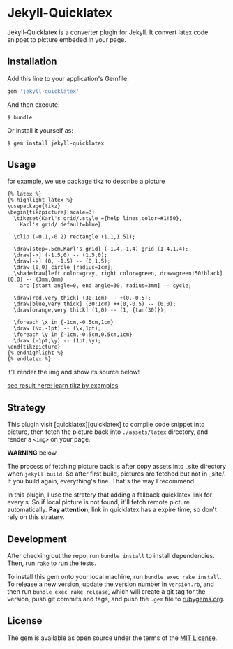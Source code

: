 # Jekyll-Quicklatex

Jekyll-Quicklatex is a converter plugin for Jekyll. It convert latex code
snippet to picture embeded in your page.

## Installation

Add this line to your application's Gemfile:

```ruby
gem 'jekyll-quicklatex'
```

And then execute:

    $ bundle

Or install it yourself as:

    $ gem install jekyll-quicklatex

## Usage

for example, we use package tikz to describe a picture

```
{% latex %}
{% highlight latex %}
\usepackage{tikz}
\begin{tikzpicture}[scale=3]
  \tikzset{Karl's grid/.style ={help lines,color=#1!50},
    Karl's grid/.default=blue}

  \clip (-0.1,-0.2) rectangle (1.1,1.51);

  \draw[step=.5cm,Karl's grid] (-1.4,-1.4) grid (1.4,1.4);
  \draw[->] (-1.5,0) -- (1.5,0);
  \draw[->] (0, -1.5) -- (0,1.5);
  \draw (0,0) circle [radius=1cm];
  \shadedraw[left color=gray, right color=green, draw=green!50!black] (0,0) -- (3mm,0mm)
    arc [start angle=0, end angle=30, radius=3mm] -- cycle;

  \draw[red,very thick] (30:1cm) -- +(0,-0.5);
  \draw[blue,very thick] (30:1cm) ++(0,-0.5) -- (0,0);
  \draw[orange,very thick] (1,0) -- (1, {tan(30)});

  \foreach \x in {-1cm,-0.5cm,1cm}
  \draw (\x,-1pt) -- (\x,1pt);
  \foreach \y in {-1cm,-0.5cm,0.5cm,1cm}
  \draw (-1pt,\y) -- (1pt,\y);
\end{tikzpicture}
{% endhighlight %}
{% endlatex %}
```

it'll render the img and show its source below!

[see result here: learn tikz by examples][tikz]

## Strategy

This plugin visit [quicklatex][quicklatex] to compile code snippet into
picture, then fetch the picture back into `./assets/latex` directory, and
render a `<img>` on your page.

**WARNING** below

The process of fetching picture back is after copy assets into _site
directory when `jekyll build`. So after first build, pictures are fetched but
not in _site/. If you build again, everything's fine. That's the way I
recommend.

In this plugin, I use the stratery that adding a fallback quicklatex
link for every <img>s. So if local picture is not found, it'll fetch remote
picture automatically. **Pay attention**, link in quicklatex has a expire time,
so don't rely on this stratery.

## Development

After checking out the repo, run `bundle install` to install dependencies. Then, run `rake` to run the tests.

To install this gem onto your local machine, run `bundle exec rake install`. To release a new version, update the version number in `version.rb`, and then run `bundle exec rake release`, which will create a git tag for the version, push git commits and tags, and push the `.gem` file to [rubygems.org](https://rubygems.org).

## License

The gem is available as open source under the terms of the [MIT License](http://opensource.org/licenses/MIT).

[tikz]: http://dreamanddead.github.io/2017/03/25/learn-tikz-by-examples.html
